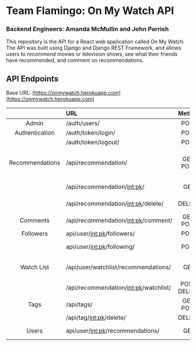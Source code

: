 # Team Flamingo: On My Watch API
### Backend Engineers: Amanda McMullin and John Parrish

This repository is the API for a React web application called On My Watch. The API was built using Django and Django REST Framework, and allows users to recommend movies or television shows, see what their friends have recommended, and comment on recommendations.

## API Endpoints

Base URL: [https://onmywatch.herokuapp.com](https://onmywatch.herokuapp.com)

|                 | URL                                     |    Method    |                                   Function |
| :-------------: | :-------------------------------------- | :----------: | -----------------------------------------: |
|      Admin      | /auth/users/                            |     POST     |                                Create User |
| Authentication  | /auth/token/login/                      |     POST     |                                      Login |
|                 | /auth/token/logout/                     |     POST     |                                     Logout |
| Recommendations | /api/recommendation/                    |  GET, POST   | View Recommendation, Create Recommendation |
|                 | /api/recommendation/<int:pk>/           |     GET      |                     Recommendation Details |
|                 | /api/recommendation/<int:pk>/delete/    |    DELETE    |                     Delete Recommendations |
|    Comments     | /api/recommendation/<int:pk>/comment/   |  GET, POST   |              View Comments, Create Comment |
|    Followers    | api/user/<int:pk>/followers/            |     POST     |                          List of Followers |
|                 | api/user/<int:pk>/following/            |     POST     |            List of Users You Are Following |
|   Watch List    | /api/user/watchlist/recommendations/    |     GET      |          View User Favorite Recommendation |
|                 | /api/recommendation/<int:pk>/watchlist/ | POST, DELETE |            Add Favorites, Remove Favorites |
|      Tags       | /api/tags/                              |  GET, POST   |                      View Tags, Create Tag |
|                 | /api/tag/<int:pk>/delete/               |    DELETE    |                                Delete Tags |
|      Users      | api/user/<int:pk>/recommendations/      |     GET      |             View All Users Recommendations |
